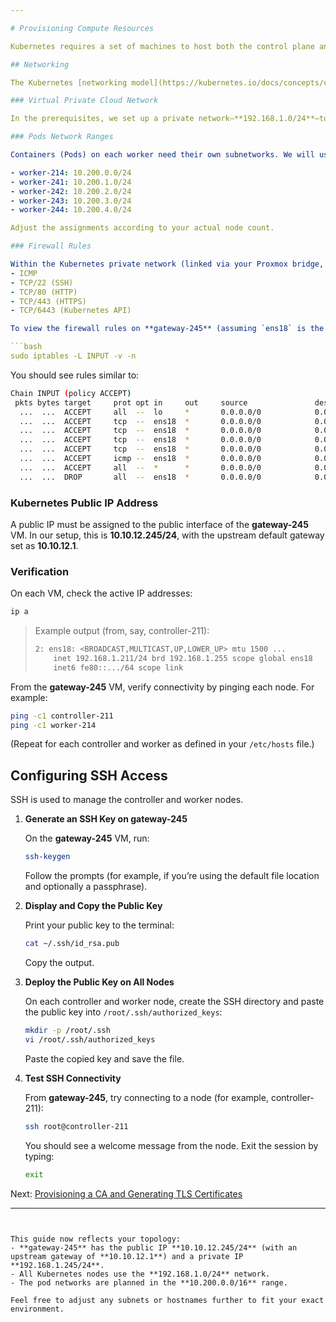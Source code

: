 ```yaml
---

# Provisioning Compute Resources

Kubernetes requires a set of machines to host both the control plane and the worker nodes. In this lab you’ll review (and adjust if necessary) the configurations you defined in the prerequisites.

## Networking

The Kubernetes [networking model](https://kubernetes.io/docs/concepts/cluster-administration/networking/#kubernetes-model) assumes a flat network in which all containers and nodes can communicate with each other. (Network policies can later restrict this communication if needed.)

### Virtual Private Cloud Network

In the prerequisites, we set up a private network—**192.168.1.0/24**—to host our Kubernetes nodes. This “VPC-like” network supports up to 253 nodes (with one IP reserved for the gateway).

### Pods Network Ranges

Containers (Pods) on each worker need their own subnetworks. We will use the **10.200.0.0/16** private range to create Pod subnets. For example, if you have five workers you might allocate:

- worker-214: 10.200.0.0/24  
- worker-241: 10.200.1.0/24  
- worker-242: 10.200.2.0/24  
- worker-243: 10.200.3.0/24  
- worker-244: 10.200.4.0/24  

Adjust the assignments according to your actual node count.

### Firewall Rules

Within the Kubernetes private network (linked via your Proxmox bridge, e.g. `vmbr2`), all traffic is permitted. On the **gateway-245** VM, the firewall is configured to NAT traffic and allow the following inbound protocols from external networks:  
- ICMP  
- TCP/22 (SSH)  
- TCP/80 (HTTP)  
- TCP/443 (HTTPS)  
- TCP/6443 (Kubernetes API)

To view the firewall rules on **gateway-245** (assuming `ens18` is the public interface):

```bash
sudo iptables -L INPUT -v -n
```

You should see rules similar to:

```bash
Chain INPUT (policy ACCEPT)
 pkts bytes target     prot opt in     out     source               destination
  ...  ...  ACCEPT     all  --  lo     *       0.0.0.0/0            0.0.0.0/0
  ...  ...  ACCEPT     tcp  --  ens18  *       0.0.0.0/0            0.0.0.0/0            tcp dpt:22
  ...  ...  ACCEPT     tcp  --  ens18  *       0.0.0.0/0            0.0.0.0/0            tcp dpt:80
  ...  ...  ACCEPT     tcp  --  ens18  *       0.0.0.0/0            0.0.0.0/0            tcp dpt:443
  ...  ...  ACCEPT     tcp  --  ens18  *       0.0.0.0/0            0.0.0.0/0            tcp dpt:6443
  ...  ...  ACCEPT     icmp --  ens18  *       0.0.0.0/0            0.0.0.0/0
  ...  ...  ACCEPT     all  --  *      *       0.0.0.0/0            0.0.0.0/0            state RELATED,ESTABLISHED
  ...  ...  DROP       all  --  ens18  *       0.0.0.0/0            0.0.0.0/0
```

### Kubernetes Public IP Address

A public IP must be assigned to the public interface of the **gateway-245** VM. In our setup, this is **10.10.12.245/24**, with the upstream default gateway set as **10.10.12.1**.

### Verification

On each VM, check the active IP addresses:

```bash
ip a
```

> Example output (from, say, controller-211):
>
> ```bash
> 2: ens18: <BROADCAST,MULTICAST,UP,LOWER_UP> mtu 1500 ...
>     inet 192.168.1.211/24 brd 192.168.1.255 scope global ens18
>     inet6 fe80::.../64 scope link
> ```

From the **gateway-245** VM, verify connectivity by pinging each node. For example:

```bash
ping -c1 controller-211
ping -c1 worker-214
```

(Repeat for each controller and worker as defined in your `/etc/hosts` file.)

## Configuring SSH Access

SSH is used to manage the controller and worker nodes.

1. **Generate an SSH Key on gateway-245**

   On the **gateway-245** VM, run:

   ```bash
   ssh-keygen
   ```

   Follow the prompts (for example, if you’re using the default file location and optionally a passphrase).

2. **Display and Copy the Public Key**

   Print your public key to the terminal:

   ```bash
   cat ~/.ssh/id_rsa.pub
   ```

   Copy the output.

3. **Deploy the Public Key on All Nodes**

   On each controller and worker node, create the SSH directory and paste the public key into `/root/.ssh/authorized_keys`:

   ```bash
   mkdir -p /root/.ssh
   vi /root/.ssh/authorized_keys
   ```

   Paste the copied key and save the file.

4. **Test SSH Connectivity**

   From **gateway-245**, try connecting to a node (for example, controller-211):

   ```bash
   ssh root@controller-211
   ```

   You should see a welcome message from the node. Exit the session by typing:

   ```bash
   exit
   ```

Next: [Provisioning a CA and Generating TLS Certificates](04-certificate-authority.md)


---
```


This guide now reflects your topology:  
- **gateway-245** has the public IP **10.10.12.245/24** (with an upstream gateway of **10.10.12.1**) and a private IP **192.168.1.245/24**.  
- All Kubernetes nodes use the **192.168.1.0/24** network.  
- The pod networks are planned in the **10.200.0.0/16** range.

Feel free to adjust any subnets or hostnames further to fit your exact environment.
